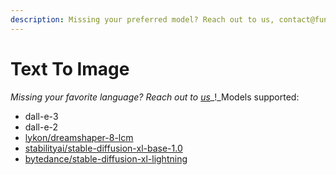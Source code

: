 ```yaml
---
description: Missing your preferred model? Reach out to us, contact@function.network
---
```


# Text To Image

_Missing your favorite language? Reach out to_ [_us_](mailto:contact@function.network)_!_Models supported:

* dall-e-3
* dall-e-2
* [lykon/dreamshaper-8-lcm](https://huggingface.co/lykon/dreamshaper-8-lcm)
* [stabilityai/stable-diffusion-xl-base-1.0](https://huggingface.co/stabilityai/stable-diffusion-xl-base-1.0)
* [bytedance/stable-diffusion-xl-lightning](https://huggingface.co/ByteDance/SDXL-Lightning)
